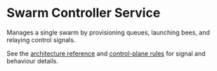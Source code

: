 # Swarm Controller Service

Manages a single swarm by provisioning queues, launching bees, and relaying control signals.

See the [architecture reference](../docs/ARCHITECTURE.md) and [control-plane rules](../docs/rules/control-plane-rules.md) for signal and behaviour details.

